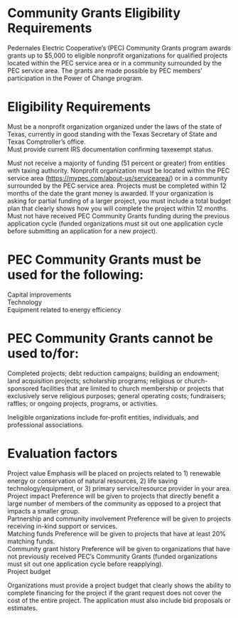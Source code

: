 # Community Grants Eligibility Requirements  

Pedernales Electric Cooperative’s (PEC) Community Grants program awards grants up to \$5,000 to eligible nonprofit organizations for qualified projects located within the PEC service area or in a community surrounded by the PEC service area. The grants are made possible by PEC members’ participation in the Power of Change program.  

# Eligibility Requirements  

Must be a nonprofit organization organized under the laws of the state of Texas, currently in good standing with the Texas Secretary of State and Texas Comptroller’s office.   
Must provide current IRS documentation confirming taxexempt status.  

Must not receive a majority of funding (51 percent or greater) from entities with taxing authority. Nonprofit organization must be located within the PEC service area (https://mypec.com/about-us/servicearea/) or in a community surrounded by the PEC service area. Projects must be completed within 12 months of the date the grant money is awarded. If your organization is asking for partial funding of a larger project, you must include a total budget plan that clearly shows how you will complete the project within 12 months. Must not have received PEC Community Grants funding during the previous application cycle (funded organizations must sit out one application cycle before submitting an application for a new project).  

# PEC Community Grants must be used for the following:  

Capital improvements   
Technology   
Equipment related to energy efficiency  

# PEC Community Grants cannot be used to/for:  

Completed projects; debt reduction campaigns; building an endowment; land acquisition projects; scholarship programs; religious or church-sponsored facilities that are limited to church membership or projects that exclusively serve religious purposes; general operating costs; fundraisers; raffles; or ongoing projects, programs, or activities.  

Ineligible organizations include for-profit entities, individuals, and professional associations.  

# Evaluation factors  

Project value Emphasis will be placed on projects related to 1) renewable energy or conservation of natural resources, 2) life saving technology/equipment, or 3) primary service/resource provider in your area.   
Project impact Preference will be given to projects that directly benefit a large number of members of the community as opposed to a project that impacts a smaller group.   
Partnership and community involvement Preference will be given to projects receiving in-kind support or services.   
Matching funds Preference will be given to projects that have at least $20\%$ matching funds.   
Community grant history Preference will be given to organizations that have not previously received PEC’s Community Grants (funded organizations must sit out one application cycle before reapplying).   
Project budget  

Organizations must provide a project budget that clearly shows the ability to complete financing for the project if the grant request does not cover the cost of the entire project. The application must also include bid proposals or estimates.  